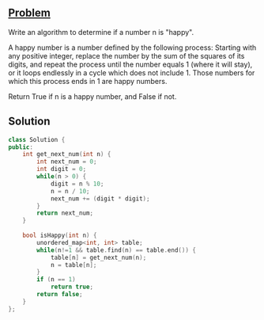 ## [Problem](https://leetcode.com/explore/challenge/card/30-day-leetcoding-challenge/528/week-1/3284/)

Write an algorithm to determine if a number n is "happy".

A happy number is a number defined by the following process: Starting with any positive integer, replace the number by the sum of the squares of its digits, and repeat the process until the number equals 1 (where it will stay), or it loops endlessly in a cycle which does not include 1. Those numbers for which this process ends in 1 are happy numbers.

Return True if n is a happy number, and False if not.

## Solution

```cpp
class Solution {
public:
    int get_next_num(int n) {
        int next_num = 0;
        int digit = 0;
        while(n > 0) {
            digit = n % 10;
            n = n / 10;
            next_num += (digit * digit);
        }
        return next_num;
    }
    
    bool isHappy(int n) {
        unordered_map<int, int> table;
        while(n!=1 && table.find(n) == table.end()) {
            table[n] = get_next_num(n);
            n = table[n];
        }
        if (n == 1)
            return true;
        return false;
    }
};
```